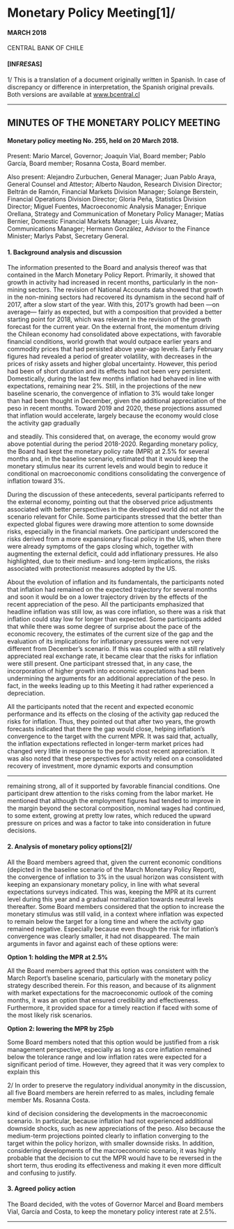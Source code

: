 # Monetary Policy Meeting[1]/

#### MARCH 2018

CENTRAL BANK OF CHILE

#### [INF*RES*AS]

1/ This is a translation of a document originally written in Spanish. In case of discrepancy or difference
in interpretation, the Spanish original prevails. Both versions are available at www.bcentral.cl


-----

## MINUTES OF THE MONETARY POLICY MEETING

#### Monetary policy meeting No. 255, held on 20 March 2018.

Present: Mario Marcel, Governor; Joaquín Vial, Board member; Pablo García,
Board member; Rosanna Costa, Board member.

Also present: Alejandro Zurbuchen, General Manager; Juan Pablo Araya, General
Counsel and Attestor; Alberto Naudon, Research Division Director; Beltrán
de Ramón, Financial Markets Division Manager; Solange Berstein, Financial
Operations Division Director; Gloria Peña, Statistics Division Director; Miguel
Fuentes, Macroeconomic Analysis Manager; Enrique Orellana, Strategy and
Communication of Monetary Policy Manager; Matías Bernier, Domestic Financial
Markets Manager; Luis Álvarez, Communications Manager; Hermann González,
Advisor to the Finance Minister; Marlys Pabst, Secretary General.

#### 1. Background analysis and discussion

The information presented to the Board and analysis thereof was that contained
in the March Monetary Policy Report. Primarily, it showed that growth in activity
had increased in recent months, particularly in the non-mining sectors. The
revision of National Accounts data showed that growth in the non-mining sectors
had recovered its dynamism in the second half of 2017, after a slow start of
the year. With this, 2017’s growth had been —on average— fairly as expected,
but with a composition that provided a better starting point for 2018, which
was relevant in the revision of the growth forecast for the current year. On the
external front, the momentum driving the Chilean economy had consolidated
above expectations, with favorable financial conditions, world growth that would
outpace earlier years and commodity prices that had persisted above year-ago
levels. Early February figures had revealed a period of greater volatility, with
decreases in the prices of risky assets and higher global uncertainty. However, this
period had been of short duration and its effects had not been very persistent.
Domestically, during the last few months inflation had behaved in line with
expectations, remaining near 2%. Still, in the projections of the new baseline
scenario, the convergence of inflation to 3% would take longer than had been
thought in December, given the additional appreciation of the peso in recent
months. Toward 2019 and 2020, these projections assumed that inflation would
accelerate, largely because the economy would close the activity gap gradually


and steadily. This considered that, on average, the economy would grow above
potential during the period 2018-2020. Regarding monetary policy, the Board
had kept the monetary policy rate (MPR) at 2.5% for several months and, in
the baseline scenario, estimated that it would keep the monetary stimulus near
its current levels and would begin to reduce it conditional on macroeconomic
conditions consolidating the convergence of inflation toward 3%.

During the discussion of these antecedents, several participants referred to the
external economy, pointing out that the observed price adjustments associated
with better perspectives in the developed world did not alter the scenario
relevant for Chile. Some participants stressed that the better than expected global
figures were drawing more attention to some downside risks, especially in the
financial markets. One participant underscored the risks derived from a more
expansionary fiscal policy in the US, when there were already symptoms of the
gaps closing which, together with augmenting the external deficit, could add
inflationary pressures. He also highlighted, due to their medium- and long-term
implications, the risks associated with protectionist measures adopted by the US.

About the evolution of inflation and its fundamentals, the participants noted that
inflation had remained on the expected trajectory for several months and soon it
would be on a lower trajectory driven by the effects of the recent appreciation of
the peso. All the participants emphasized that headline inflation was still low, as
was core inflation, so there was a risk that inflation could stay low for longer than
expected. Some participants added that while there was some degree of surprise
about the pace of the economic recovery, the estimates of the current size of the
gap and the evaluation of its implications for inflationary pressures were not
very different from December’s scenario. If this was coupled with a still relatively
appreciated real exchange rate, it became clear that the risks for inflation were
still present. One participant stressed that, in any case, the incorporation of
higher growth into economic expectations had been undermining the arguments
for an additional appreciation of the peso. In fact, in the weeks leading up to
this Meeting it had rather experienced a depreciation.

All the participants noted that the recent and expected economic performance
and its effects on the closing of the activity gap reduced the risks for inflation.
Thus, they pointed out that after two years, the growth forecasts indicated that
there the gap would close, helping inflation’s convergence to the target with the
current MPR. It was said that, actually, the inflation expectations reflected in
longer-term market prices had changed very little in response to the peso’s most
recent appreciation. It was also noted that these perspectives for activity relied on
a consolidated recovery of investment, more dynamic exports and consumption


-----

remaining strong, all of it supported by favorable financial conditions. One
participant drew attention to the risks coming from the labor market. He
mentioned that although the employment figures had tended to improve in
the margin beyond the sectoral composition, nominal wages had continued, to
some extent, growing at pretty low rates, which reduced the upward pressure
on prices and was a factor to take into consideration in future decisions.

#### 2. Analysis of monetary policy options[2]/

All the Board members agreed that, given the current economic conditions
(depicted in the baseline scenario of the March Monetary Policy Report), the
convergence of inflation to 3% in the usual horizon was consistent with keeping
an expansionary monetary policy, in line with what several expectations surveys
indicated. This was, keeping the MPR at its current level during this year and a
gradual normalization towards neutral levels thereafter. Some Board members
considered that the option to increase the monetary stimulus was still valid, in a
context where inflation was expected to remain below the target for a long time
and where the activity gap remained negative. Especially because even though
the risk for inflation’s convergence was clearly smaller, it had not disappeared.
The main arguments in favor and against each of these options were:

**Option 1: holding the MPR at 2.5%**

All the Board members agreed that this option was consistent with the March
Report’s baseline scenario, particularly with the monetary policy strategy
described therein. For this reason, and because of its alignment with market
expectations for the macroeconomic outlook of the coming months, it was
an option that ensured credibility and effectiveness. Furthermore, it provided
space for a timely reaction if faced with some of the most likely risk scenarios.

**Option 2: lowering the MPR by 25pb**

Some Board members noted that this option would be justified from a risk
management perspective, especially as long as core inflation remained below
the tolerance range and low inflation rates were expected for a significant
period of time. However, they agreed that it was very complex to explain this

2/ In order to preserve the regulatory individual anonymity in the discussion, all five Board members
are herein referred to as males, including female member Ms. Rosanna Costa.


kind of decision considering the developments in the macroeconomic scenario.
In particular, because inflation had not experienced additional downside
shocks, such as new appreciations of the peso. Also because the medium-term
projections pointed clearly to inflation converging to the target within the policy
horizon, with smaller downside risks. In addition, considering developments of
the macroeconomic scenario, it was highly probable that the decision to cut the
MPR would have to be reversed in the short term, thus eroding its effectiveness
and making it even more difficult and confusing to justify.

#### 3. Agreed policy action

The Board decided, with the votes of Governor Marcel and Board members Vial,
García and Costa, to keep the monetary policy interest rate at 2.5%.


-----

